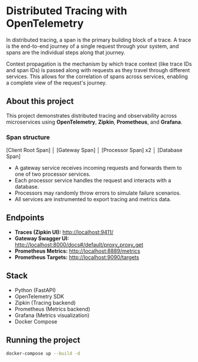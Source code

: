 # Distributed Tracing with OpenTelemetry

In distributed tracing, a span is the primary building block of a trace. A trace is the end-to-end journey of a single request through your system, and spans are the individual steps along that journey.

Context propagation is the mechanism by which trace context (like trace IDs and span IDs) is passed along with requests as they travel through different services. This allows for the correlation of spans across services, enabling a complete view of the request's journey.

## About this project

This project demonstrates distributed tracing and observability across microservices using **OpenTelemetry**, **Zipkin**, **Prometheus**, and **Grafana**.

### Span structure

[Client Root Span]
│
[Gateway Span]
│
[Processor Span] x2
│
[Database Span]

- A gateway service receives incoming requests and forwards them to one of two processor services.
- Each processor service handles the request and interacts with a database.
- Processors may randomly throw errors to simulate failure scenarios.
- All services are instrumented to export tracing and metrics data.


## Endpoints

- **Traces (Zipkin UI):** [http://localhost:9411/](http://localhost:9411/)
- **Gateway Swagger UI:** [http://localhost:8000/docs#/default/proxy_proxy_get](http://localhost:8000/docs#/default/proxy_proxy_get)
- **Prometheus Metrics:** [http://localhost:8889/metrics](http://localhost:8889/metrics)
- **Prometheus Targets:** [http://localhost:9090/targets](http://localhost:9090/targets)


## Stack

- Python (FastAPI)
- OpenTelemetry SDK
- Zipkin (Tracing backend)
- Prometheus (Metrics backend)
- Grafana (Metrics visualization)
- Docker Compose


## Running the project

```bash
docker-compose up --build -d
```
